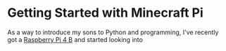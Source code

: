 # Getting Started with Minecraft Pi

As a way to introduce my sons to Python and programming, I've recently got a [Raspberry Pi 4 B](https://www.raspberrypi.org/products/raspberry-pi-4-model-b/) and started looking into 
